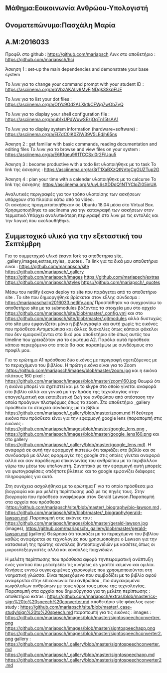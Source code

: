## Μάθημα:Εοικοινωνία Ανθρώου-Υπολογιστή

## Ονοματεπώνυμο:Πασχάλη Μαρία
## Α.Μ:2016033

Προφίλ στο github : https://github.com/mariapsch
Λινκ στο αποθετήριο : https://github.com/mariapsch/hci

Άσκηση 1 : set-up the main dependencies and demonstrate your base system


  Το λινκ για το change your command prompt with your student ID : https://asciinema.org/a/qVbzAKALv9MyFjNDgk3SkpFUF
    
    
  Το λινκ για το list your dot files : https://asciinema.org/a/OtYc9Od2ALXktkCFWg7wObZyQ
    
    
  Το λινκ για το display your shell configuration file : https://asciinema.org/a/ub1xUPdWuwSEzjOqTn15tsAA1 
    
    
  Το λινκ για το  display system information (hardware+software) :  https://asciinema.org/a/EIZdC0lK0ZiW39V5LEdjh65ns                                 
    
Άσκηση 2 : get familiar with basic commands, reading documentation and editing files
    Το λινκ για το browse and view files on your system : https://asciinema.org/a/E6Kfqeu991TCCSxl0r2FiUqu5
    
Άσκηση 3 : become productive with a todo list υλοποιήθηκε με το task
    Το link της άσκησης : https://asciinema.org/a/3rT1XaBXzQtNVtgCgGUZTup2G
    
Άσκηση 4 : plan your time with a calendar υλοποιήθηκε με το calcurse 
    Το link της άσκησης :https://asciinema.org/a/uyL6sXDDdQ1NTYCloZI05inUA
    
    
   
    
Αναλυτικές περιγραφές για τον τρόπο υλοποίσης των ασκήσεων υπάρχουν στα πλαίσια κάτω από τα video.   
Οι ασκήσεις πραγματοποιήθηκαν σε Ubuntu 18.04 μέσα στο Virtual Box. Χρησιμοποιήθηκε το asciinema για την καταγραφή των ασκήσεων 
στον τερματικό.Υπάρχει αναλυτικότερη περιγραφή στα λινκ με τις εντολές και την λογική που ακολουθήθηκε.

## Συμμετοχικό υλικό για την εξεταστική του Σεπτέμβρη

Για το συμμετοχικό υλικό έκανα fork τα αποθετηρια site, _gallery,images,extras,styles,_quotes . Ta link για τα δικά μου αποθετήρια είναι :
https://github.com/mariapsch/site
https://github.com/mariapsch/_gallery
https://github.com/mariapsch/images
https://github.com/mariapsch/extras
https://github.com/mariapsch/styles
https://github.com/mariapsch/_quotes

Μέσω του netlify έκανα deploy το site που παράγεται από το αποθετήριο site . To site που δημιοργήθηκε βρίσκεται στον εξλης σύνδεσμο : https://mariapaschalip2016033.netlify.app/
Προσπάθησα να συγχρονίσω το αποθετήριο site με τα submodules βάζοντας τα στοιχεία μου στο αρχείο https://github.com/mariapsch/site/blob/master/_config.yml και στο https://github.com/mariapsch/site/blob/master/.gitmodules αλλά δυστυχώς στο site μου εμφανίζεται μόνο η βιβλιογραφία και αυτή χωρίς τις εικόνες που πρόσθεσα.Αντιμετώπισα και άλλες δυσκολίες όπως κάποιοι φάκελοι που δεν εμαφανίζονται στο δικό μου αποθετήριο site όπως αυτός του timeline που χρειαζόταν για το ερώτημα Α2. Παρόλα αυτά πρόσθεσα κάποιο περιεχόμενο στο οποίο θα σας παραπέμψω με συνδέσμους στο προφίλ μου.

Για το ερώτημα Α1 πρόσθεσα δύο εικόνες με περιγραφή σχετιζόμενες με το περιεχόμενο του βιβλίου.
  Η πρώτη εικόνα είναι για το Zoom ,https://github.com/mariapsch/images/blob/master/zoom.jpg και η εικόνα πλάτους 160 pixel : https://github.com/mariapsch/images/blob/master/zoom160.jpg Θεωρώ ότι η εικόνα μπορεί να σχετιστεί και με το skype στο οποίο γίνεται αναφορά στο βιβλίο αλλά και γενικά με την δράση της τεχνολογίας στην επαγγελματική και εκπαιδευτική ζωή του ανθρώπου από απόσταση την οποία προάγουν πλατφόρμες όπως το zoom. Στο αποθετήριο _gallery πρόσθεσα τα στοιχεία σύνδεσης με το βιβλίο https://github.com/mariapsch/_gallery/blob/master/zoom.md
  Η δεύτερη εικόνα που πρόσθεσα είναι για την εφαρμογή google lens (παραπομπή στις εικόνες : https://github.com/mariapsch/images/blob/master/google_lens.png ,  https://github.com/mariapsch/images/blob/master/google_lens160.png και στο gallery https://github.com/mariapsch/_gallery/blob/master/google_lens.md). Η αναφορά σε αυτή την εφαρμογή πιστεύω ότι ταιριάζει στο βιβλίο και σε συνδυασμό με άλλες εφαρμογές της google στις οποίες γίνεται αναφορά αλλά και σαν παράδειγμα επικονωνίας του ανθρώπου με το περιβάλλον γύρω του μέσω του υπολογιστή. Συνοπτικά με την εφαρμογή αυτή μπορείς να φωτογραφίσεις οτιδήποτε βλέπεις και το google εμφανίζει διάφορες πληροφορίες για αυτό.
  
Στη συνέχεια ασχολήθηκα με το ερώτημα Γ για το οποίο πρόσθεσα μια βιογραφία και μια μελέτη περίπτωσης μαζί με τις πηγές τους. 
Στην βιογραφία που πρόσθεσα αναφέρομαι στον Gerald Lawson.Παραπομπή στα αρχεία που πρόσθεσα :https://github.com/mariapsch/site/blob/master/_biography/bio-lawson.md , https://github.com/mariapsch/site/blob/master/_biography/gerald-lawson.md .Παραπομπή στις εικόνες του  : https://github.com/mariapsch/images/blob/master/gerald-lawson.jpg (images), https://github.com/mariapsch/_gallery/blob/master/gerald-lawson.md (gallery)
Θεώρησα ότι ταιριάζει με το περιεχόμενο του βιβλίου καθώς αναφέρεται σε τεχνολογίες που χρησιμοποίησε ο Lawson για την κατασκευή της πρώτης κονσόλας βιντεοπαιχνιδιών με κασέτες,όπως οι μικροεπεξεργαστές αλλά και κονσόλες παιχνιδιών. 

Η μελέτη περίπτωσης που πρόσθεσα αφορά τηνπειραματική ανάπτυξη ενός γαντιού που μετατρέπει τις κινήσεις σε γραπτό κείμενο και ομιλία. Κινήσεις εννοώ συγκεκριμένες χειρονομίες που χρησιμοποιούνται στη νοηματική γλώσσα. Είναι περιεχόμενο που συμβαδίζει με το βιβλίο αφού αναφέρεται στην επικοινωνία του ανθρώπου , πιο συγκεκριμένα κωφάλαλων ανθρώπων με τους γύρω τους μέσω της τεχνολογίας.
Παραπομπή στα αρχεία που δημιούργησα για τη μελέτη περίπτωσης : 
  αποθετήριο extras : https://github.com/mariapsch/extras/blob/master/cs-sign%20to%20speech%20converter.md
  αποθετήριο site φάκελος case-study : https://github.com/mariapsch/site/blob/master/_case-study/sign%20to%20speech.md
  παραπομπή για τις εικόνες : images : https://github.com/mariapsch/images/blob/master/signtospeechconvertrer.png
                                       https://github.com/mariapsch/images/blob/master/signtospeechapp.png
                                       https://github.com/mariapsch/images/blob/master/signtospeechconverter2.png
                             gallery : https://github.com/mariapsch/_gallery/blob/master/signtospeechconverter.md
                                       https://github.com/mariapsch/_gallery/blob/master/signtospeechapp.md
                                       https://github.com/mariapsch/_gallery/blob/master/signtospeechconverter2.md
                                       
                                       
                                       
